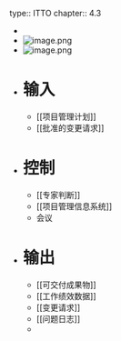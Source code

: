 type:: ITTO
chapter:: 4.3

-
- ![image.png](../assets/image_1747638323827_0.png)
- ![image.png](../assets/image_1747642512970_0.png)
- # 输入
	- [[项目管理计划]]
	- [[批准的变更请求]]
- # 控制
	- [[专家判断]]
	- [[项目管理信息系统]]
	- 会议
- # 输出
	- [[可交付成果物]]
	- [[工作绩效数据]]
	- [[变更请求]]
	- [[问题日志]]
	-
